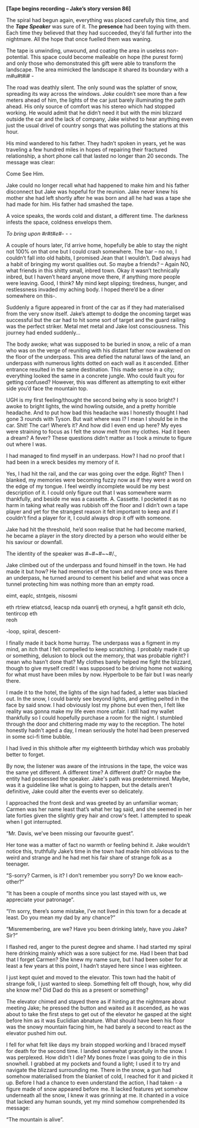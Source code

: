 **\[Tape begins recording – Jake’s story version 86\]**  


The spiral had begun again, everything was placed carefully this time, and the ***Tape Speaker*** was sure of it. The **presence** had been toying with them. Each time they believed that they had succeeded, they’d fall further into the nightmare. All the hope that once fuelled them was waning.

  
The tape is unwinding, unwound, and coating the area in useless non-potential. This space could become malleable on hope (the purest form) and only those who demonstrated this gift were able to transform the landscape. The area mimicked the landscape it shared its boundary with a m#u#t#i# -    
 

The road was deathly silent. The only sound was the splatter of snow, spreading its way across the windows. *Jake* couldn’t see more than a few meters ahead of him, the lights of the car just barely illuminating the path ahead. His only source of comfort was his stereo which had stopped working. He would admit that he didn’t need it but with the mini blizzard outside the car and the lack of company, Jake wished to hear anything even just the usual drivel of country songs that was polluting the stations at this hour.  
  
His mind wandered to his father. They hadn’t spoken in years, yet he was traveling a few hundred miles in hopes of repairing their fractured relationship, a short phone call that lasted no longer than 20 seconds. The message was clear:   
Come See Him.  


Jake could no longer recall what had happened to make him and his father disconnect but Jake was hopeful for the reunion. Jake never knew his mother she had left shortly after he was born and all he had was a tape she had made for him. His father had smashed the tape.  


A voice speaks, the words cold and distant, a different time. The darkness infests the space, coldness envelops them.  
*To bring upon #r#t#e#- - -*   


A couple of hours later, I’d arrive home, hopefully be able to stay the night not 100% on that one but I could crash somewhere. The bar – no no, I couldn’t fall into old habits, I promised Jean that I wouldn’t. Dad always had a habit of bringing my worst qualities out. So maybe a friends? – Again NO, what friends in this shitty small, inbred town. Okay it wasn’t technically inbred, but I haven’t heard anyone move there, if anything more people were leaving. Good, I think? My mind kept slipping; tiredness, hunger, and restlessness invaded my aching body.  I hoped there’d be a diner somewhere on this-.  
Suddenly a figure appeared in front of the car as if they had materialised from the very snow itself. Jake’s attempt to dodge the oncoming target was successful but the car had to hit some sort of target and the guard railing was the perfect striker. Metal met metal and Jake lost consciousness. This journey had ended suddenly…    


The body awoke; what was supposed to be buried in snow, a relic of a man who was on the verge of reuniting with his distant father now awakened on the floor of the underpass. This area defied the natural laws of the land, an underpass with numerous lights dotted on each wall as it ascended. Either entrance resulted in the same destination. This made sense in a city; everything looked the same in a concrete jungle. Who could fault you for getting confused? However, this was different as attempting to exit either side you’d face the mountain top.   


UGH is my first feeling/thought the second being why is sooo bright? I awoke to bright lights, the wind howling outside, and a pretty horrible headache. And to put how bad this headache was I honestly thought I had gone 3 rounds with Tyson. But wait where was I? I mean I should be in the car. Shit! The car! Where’s it? And how did I even end up here? My eyes were straining to focus as I felt the snow melt from my clothes. Had it been a dream? A fever? These questions didn’t matter as I took a minute to figure out where I was.   


I had managed to find myself in an underpass. How? I had no proof that I had been in a wreck besides my memory of it.   


Yes, I had hit the rail, and the car was going over the edge. Right? Then I blanked, my memories were becoming fuzzy now as if they were a word on the edge of my tongue. I feel weirdly incomplete would be my best description of it. I could only figure out that I was somewhere warm thankfully, and beside me was a cassette. A. Cassette. I pocketed it as no harm in taking what really was rubbish off the floor and I didn’t own a tape player and yet for the strangest reason it felt important to keep and if I couldn’t find a player for it, I could always drop it off with someone.  


Jake had hit the threshold, he’d soon realise that he had become marked, he became a player in the story directed by a person who would either be his saviour or downfall.  
The identity of the speaker was #\~#\~#\~\~#/.,  


Jake climbed out of the underpass and found himself in the town. He had made it but how? He had memories of the town and never once was there an underpass, he turned around to cement his belief and what was once a tunnel protecting him was nothing more than an empty road.  


eimt, eaplc, stntgeis, nisosmi  
eth rtriew etiatcsd, leacsp nda ouanrlj eth oryneuj, a hgfit gansit eth dclo, tentircop eth   
reoh   
\-loop, spiral, descent-  


I finally made it back home hurray. The underpass was a figment in my mind, an itch that I felt compelled to keep scratching. I probably made it up or something, delusion to block out the memory, that was probable right? I mean who hasn’t done that? My clothes barely helped me fight the blizzard, though to give myself credit I was supposed to be driving home not walking for what must have been miles by now. Hyperbole to be fair but I was nearly there.   


I made it to the hotel, the lights of the sign had faded, a letter was blacked out. In the snow, I could barely see beyond lights, and getting pelted in the face by said snow. I had obviously lost my phone but even then, I felt like reality was gonna make my life even more unfair. I still had my wallet thankfully so I could hopefully purchase a room for the night. I stumbled through the door and chittering made my way to the reception. The hotel honestly hadn’t aged a day, I mean seriously the hotel had been preserved in some sci-fi time bubble.   


I had lived in this shithole after my eighteenth birthday which was probably better to forget.  


By now, the listener was aware of the intrusions in the tape, the voice was the same yet different. A different time? A different draft? Or maybe the entity had possessed the speaker. Jake's path was predetermined. Maybe, was it a guideline like what is going to happen, but the details aren’t definitive, Jake could alter the events ever so delicately.  


I approached the front desk and was greeted by an unfamiliar woman; Carmen was her name least that’s what her tag said, and she seemed in her late forties given the slightly grey hair and crow's feet. I attempted to speak when I got interrupted.  


“Mr. Davis, we’ve been missing our favourite guest”.  


Her tone was a matter of fact no warmth or feeling behind it. Jake wouldn’t notice this, truthfully Jake’s time in the town had made him oblivious to the weird and strange and he had met his fair share of strange folk as a teenager.  


“S-sorry? Carmen, is it? I don’t remember you sorry? Do we know each-other?”  


“It has been a couple of months since you last stayed with us, we appreciate your patronage”.  


“I’m sorry, there’s some mistake, I’ve not lived in this town for a decade at least. Do you mean my dad by any chance?”  


“Misremembering, are we? Have you been drinking lately, have you Jake? Sir?”  


I flashed red, anger to the purest degree and shame. I had started my spiral here drinking mainly which was a sore subject for me. Had I been that bad that I forget Carmen? She knew my name sure, but I had been sober for at least a few years at this point, I hadn’t stayed here since I was eighteen.  
I just kept quiet and moved to the elevator. This town had the habit of strange folk, I just wanted to sleep. Something felt off though, how, why did she know me? Did Dad do this as a present or something?   


The elevator chimed and stayed there as if hinting at the nightmare about meeting Jake; he pressed the button and waited as it ascended, as he was about to take the first steps to get out of the elevator he gasped at the sight before him as it was Euclidian abnature. What should have been his floor was the snowy mountain facing him, he had barely a second to react as the elevator pushed him out.  
I fell for what felt like days my brain stopped working and I braced myself for death for the second time. I landed somewhat gracefully in the snow. I was perplexed. How didn’t I die? My bones froze I was going to die in this snowhell. I grabbed at my pockets and found a light; I used it to try and navigate the blizzard surrounding me. There in the snow, a gun had somehow materialised from the blanket of cold, I reached for it and picked it up. Before I had a chance to even understand the action, I had taken - a figure made of snow appeared before me. It lacked features yet somehow underneath all the snow, I knew it was grinning at me. It chanted in a voice that lacked any human sounds, yet my mind somehow comprehended its message:  


“The mountain is alive”.   
